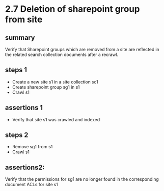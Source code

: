 # 2.7 Deletion of sharepoint group from site

## summary

Verify that Sharepoint groups which are removed from a site are reflected in the related search collection documents after a recrawl.

## steps 1

* Create a new site s1 in a site collection sc1
* Create sharepoint group sg1 in s1
* Crawl s1 

## assertions 1

* Verify that site s1 was crawled and indexed

## steps 2

* Remove sg1 from s1
* Crawl s1

## assertions2: 

Verify that the permissions for sg1 are no longer found in the corresponding document ACLs for site s1
